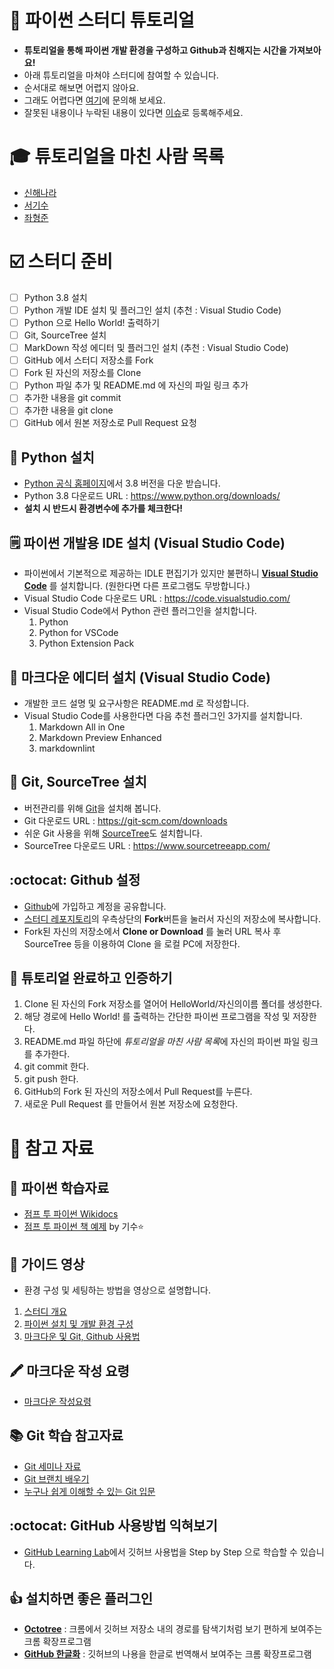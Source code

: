 🐣 파이썬 스터디 튜토리얼
================================================

- **튜토리얼을 통해 파이썬 개발 환경을 구성하고 Github과 친해지는 시간을 가져보아요!**
- 아래 튜토리얼을 마쳐야 스터디에 참여할 수 있습니다.
- 순서대로 해보면 어렵지 않아요.
- 그래도 어렵다면 [여기](mailto:devheavybros@gmail.com)에 문의해 보세요.
- 잘못된 내용이나 누락된 내용이 있다면 [이슈](https://github.com/Heavybros/PythonStudy/issues)로 등록해주세요.

# 🎓 튜토리얼을 마친 사람 목록

- [신해나라](HelloWorld/Haenara/Helloworld.py)
- [서기수](HelloWorld/Kisoo/HelloWorld.py)
- [좌형준](HelloWorld/JwaHyungJun/HelloWorld.py)

# ☑️ 스터디 준비

- [ ] Python 3.8 설치
- [ ] Python 개발 IDE 설치 및 플러그인 설치 (추천 : Visual Studio Code)
- [ ] Python 으로 Hello World! 출력하기
- [ ] Git, SourceTree 설치 
- [ ] MarkDown 작성 에디터 및 플러그인 설치 (추천 : Visual Studio Code)
- [ ] GitHub 에서 스터디 저장소를 Fork
- [ ] Fork 된 자신의 저장소를 Clone 
- [ ] Python 파일 추가 및 README.md 에 자신의 파일 링크 추가
- [ ] 추가한 내용을 git commit
- [ ] 추가한 내용을 git clone
- [ ] GitHub 에서 원본 저장소로 Pull Request 요청

## 🐍 Python 설치

- [Python 공식 홈페이지](https://www.python.org/downloads/)에서 3.8 버전을 다운 받습니다. 
- Python 3.8 다운로드 URL : https://www.python.org/downloads/
- **설치 시 반드시 환경변수에 추가를 체크한다!**

## 🗒️ 파이썬 개발용 IDE 설치 (Visual Studio Code)

- 파이썬에서 기본적으로 제공하는 IDLE 편집기가 있지만 불편하니 **[Visual Studio Code](https://code.visualstudio.com/)** 를 설치합니다. (원한다면 다른 프로그램도 무방합니다.)
- Visual Studio Code 다운로드 URL : https://code.visualstudio.com/
- Visual Studio Code에서 Python 관련 플러그인을 설치합니다. 
  1. Python
  2. Python for VSCode
  3. Python Extension Pack

## 🔽 마크다운 에디터 설치 (Visual Studio Code)

- 개발한 코드 설명 및 요구사항은 README.md 로 작성합니다.
- Visual Studio Code를 사용한다면 다음 추천 플러그인 3가지를 설치합니다.
   1. Markdown All in One
   2. Markdown Preview Enhanced
   3. markdownlint


## 🔀 Git, SourceTree 설치

- 버전관리를 위해 [Git](https://git-scm.com/downloads)을 설치해 봅니다.
- Git 다운로드 URL : https://git-scm.com/downloads
- 쉬운 Git 사용을 위해 [SourceTree](https://www.sourcetreeapp.com/)도 설치합니다.
- SourceTree 다운로드 URL : https://www.sourcetreeapp.com/

## :octocat: Github 설정

- [Github](https://github.com/)에 가입하고 계정을 공유합니다.
- [스터디 레포지토리](https://github.com/Heavybros/PythonStudy)의 우측상단의 **Fork**버튼을 눌러서 자신의 저장소에 복사합니다.
- Fork된 자신의 저장소에서 **Clone or Download** 를 눌러 URL 복사 후 SourceTree 등을 이용하여 Clone 을 로컬 PC에 저장한다.

## 🏅 튜토리얼 완료하고 인증하기

1. Clone 된 자신의 Fork 저장소를 열어어 HelloWorld/자신의이름 폴더를 생성한다.
2. 해당 경로에 Hello World! 를 출력하는 간단한 파이썬 프로그램을 작성 및 저장한다.
3. README.md 파일 하단에 *튜토리얼을 마친 사람 목록*에 자신의 파이썬 파일 링크를 추가한다.
4. git commit 한다.
5. git push 한다.
6. GitHub의 Fork 된 자신의 저장소에서 Pull Request를 누른다.
7. 새로운 Pull Request 를 만들어서 원본 저장소에 요청한다. 
 

# 👀 참고 자료

## 🐍 파이썬 학습자료

- [점프 투 파이썬 Wikidocs](https://wikidocs.net/book/1)
- [점프 투 파이썬 책 예제](https://github.com/flagman1211/PythonExam) by 기수⭐️

## 🎥 가이드 영상 

- 환경 구성 및 세팅하는 방법을 영상으로 설명합니다.

1. [스터디 개요](https://www.youtube.com/watch?v=UwuDv9WCj64)
2. [파이썬 설치 및 개발 환경 구성](https://www.youtube.com/watch?v=UHBh0EHOGXU)
3. [마크다운 및 Git, Github 사용법](https://www.youtube.com/watch?v=j0NclhMCPfA)

## 🖍️ 마크다운 작성 요령

- [마크다운 작성요령](https://gist.github.com/ihoneymon/652be052a0727ad59601)

## 📚 Git 학습 참고자료

- [Git 세미나 자료](https://www.dropbox.com/s/k16g5sgsfb2s0bn/2017_10_25_GIT%EC%84%B8%EB%AF%B8%EB%82%98%EC%9E%90%EB%A3%8C.pptx?dl=0)
- [Git 브랜치 배우기](https://learngitbranching.js.org/)
- [누구나 쉽게 이해할 수 있는 Git 입문](https://backlog.com/git-tutorial/kr/intro/intro2_1.html)

## :octocat: GitHub 사용방법 익혀보기

- [GitHub Learning Lab](https://lab.github.com/)에서 깃허브 사용법을 Step by Step 으로 학습할 수 있습니다. 

## 👍 설치하면 좋은 플러그인

- [**Octotree**](https://chrome.google.com/wesbstore/detail/octotree/bkhaagjahfmjljalopjnoealnfndnagc) : 크롬에서 깃허브 저장소 내의 경로를 탐색기처럼 보기 편하게 보여주는 크롬 확장프로그램
- [**GitHub 한글화**](https://chrome.google.com/webstore/detail/github-%ED%95%9C%EA%B8%80%ED%99%94/phhgannnkapemfnciphmbpenaflbngmm) : 깃허브의 나용을 한글로 번역해서 보여주는 크롬 확장프로그램